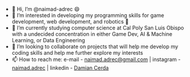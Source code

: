 - 👋 Hi, I’m @naimad-adrec 😄
- 👀 I’m interested in developing my programming skills for game development, web development, and robotics 🤖
- 🌱 I’m currently studying computer science at Cal Poly San Luis Obispo with a undecided concentration in either Game Dev, AI & Machine Learning, or Data Engineering
- 💞️ I’m looking to collaborate on projects that will help me develop my coding skills and help me further explore my interests
- 📫 How to reach me: e-mail - naimad.adrec@gmail.com | instagram - [naimad.adrec](https://www.instagram.com/naimad.adrec/) | linkedin - [Damian Cerda](https://www.linkedin.com/in/damian-cerda/)
